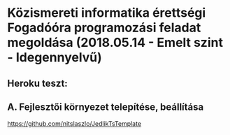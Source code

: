 #  Közismereti informatika érettségi Fogadóóra programozási feladat megoldása (2018.05.14 - Emelt szint - Idegennyelvű)

## Heroku teszt:


## A.  Fejlesztői környezet telepítése, beállítása
https://github.com/nitslaszlo/JedlikTsTemplate
